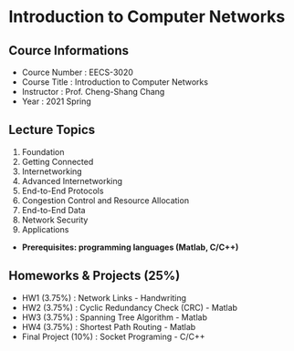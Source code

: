 # Introduction to Computer Networks 
## Cource Informations
* Cource Number : EECS-3020
* Course Title : Introduction to Computer Networks
* Instructor : Prof. Cheng-Shang Chang
* Year : 2021 Spring
## Lecture Topics
1. Foundation
2. Getting Connected
3. Internetworking
4. Advanced Internetworking
5. End-to-End Protocols
6. Congestion Control and Resource Allocation
7. End-to-End Data
8. Network Security
9. Applications

* **Prerequisites: programming languages (Matlab, C/C++)**

## Homeworks & Projects (25%)
* HW1 (3.75%) : Network Links - Handwriting
* HW2 (3.75%) : Cyclic Redundancy Check (CRC) - Matlab
* HW3 (3.75%) : Spanning Tree Algorithm - Matlab
* HW4 (3.75%) : Shortest Path Routing - Matlab
* Final Project (10%) : Socket Programing - C/C++
